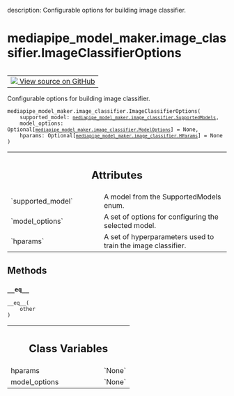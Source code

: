 description: Configurable options for building image classifier.

<div itemscope itemtype="http://developers.google.com/ReferenceObject">
<meta itemprop="name" content="mediapipe_model_maker.image_classifier.ImageClassifierOptions" />
<meta itemprop="path" content="Stable" />
<meta itemprop="property" content="__eq__"/>
<meta itemprop="property" content="__init__"/>
<meta itemprop="property" content="hparams"/>
<meta itemprop="property" content="model_options"/>
</div>

# mediapipe_model_maker.image_classifier.ImageClassifierOptions

<!-- Insert buttons and diff -->

<table class="tfo-notebook-buttons tfo-api nocontent" align="left">
<td>
  <a target="_blank" href="https://github.com/google/mediapipe/tree/master/mediapipe/model_maker/python/vision/image_classifier/image_classifier_options.py#L24-L35">
    <img src="https://www.tensorflow.org/images/GitHub-Mark-32px.png" />
    View source on GitHub
  </a>
</td>
</table>



Configurable options for building image classifier.

<pre class="devsite-click-to-copy prettyprint lang-py tfo-signature-link">
<code>mediapipe_model_maker.image_classifier.ImageClassifierOptions(
    supported_model: <a href="../../mediapipe_model_maker/image_classifier/SupportedModels.md"><code>mediapipe_model_maker.image_classifier.SupportedModels</code></a>,
    model_options: Optional[<a href="../../mediapipe_model_maker/image_classifier/ModelOptions.md"><code>mediapipe_model_maker.image_classifier.ModelOptions</code></a>] = None,
    hparams: Optional[<a href="../../mediapipe_model_maker/image_classifier/HParams.md"><code>mediapipe_model_maker.image_classifier.HParams</code></a>] = None
)
</code></pre>



<!-- Placeholder for "Used in" -->




<!-- Tabular view -->
 <table class="responsive fixed orange">
<colgroup><col width="214px"><col></colgroup>
<tr><th colspan="2"><h2 class="add-link">Attributes</h2></th></tr>

<tr>
<td>
`supported_model`<a id="supported_model"></a>
</td>
<td>
A model from the SupportedModels enum.
</td>
</tr><tr>
<td>
`model_options`<a id="model_options"></a>
</td>
<td>
A set of options for configuring the selected model.
</td>
</tr><tr>
<td>
`hparams`<a id="hparams"></a>
</td>
<td>
A set of hyperparameters used to train the image classifier.
</td>
</tr>
</table>



## Methods

<h3 id="__eq__"><code>__eq__</code></h3>

<pre class="devsite-click-to-copy prettyprint lang-py tfo-signature-link">
<code>__eq__(
    other
)
</code></pre>








<!-- Tabular view -->
 <table class="responsive fixed orange">
<colgroup><col width="214px"><col></colgroup>
<tr><th colspan="2"><h2 class="add-link">Class Variables</h2></th></tr>

<tr>
<td>
hparams<a id="hparams"></a>
</td>
<td>
`None`
</td>
</tr><tr>
<td>
model_options<a id="model_options"></a>
</td>
<td>
`None`
</td>
</tr>
</table>

